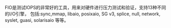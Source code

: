 
FIO是测试IOPS的非常好的工具，用来对硬件进行压力测试和验证，支持13种不同的I/O引擎， 包括:sync,mmap, libaio, posixaio, SG v3, splice, null, network, syslet, guasi, solarisaio 等等。 

